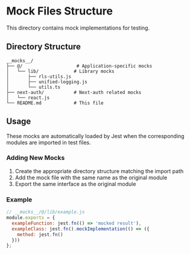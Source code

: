 # Mock Files Structure

This directory contains mock implementations for testing.

## Directory Structure

```
__mocks__/
├── @/                    # Application-specific mocks
│   └── lib/             # Library mocks
│       ├── rls-utils.js
│       ├── unified-logging.js
│       └── utils.ts
├── next-auth/           # Next-auth related mocks
│   └── react.js
└── README.md            # This file
```

## Usage

These mocks are automatically loaded by Jest when the corresponding modules are imported in test files.

### Adding New Mocks

1. Create the appropriate directory structure matching the import path
2. Add the mock file with the same name as the original module
3. Export the same interface as the original module

### Example

```javascript
// __mocks__/@/lib/example.js
module.exports = {
  exampleFunction: jest.fn(() => 'mocked result'),
  exampleClass: jest.fn().mockImplementation(() => ({
    method: jest.fn()
  }))
};
```